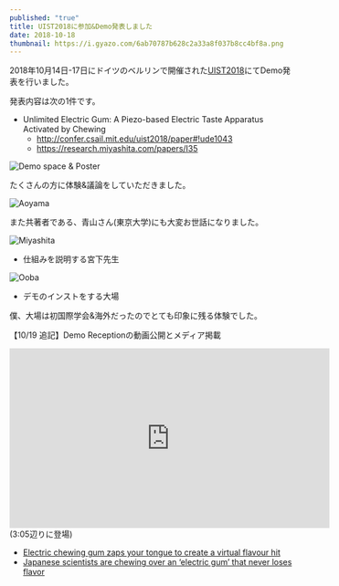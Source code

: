 ```yaml
---
published: "true"
title: UIST2018に参加&Demo発表しました
date: 2018-10-18
thumbnail: https://i.gyazo.com/6ab70787b628c2a33a8f037b8cc4bf8a.png
---
```

2018年10月14日-17日にドイツのベルリンで開催された[UIST2018](https://uist.acm.org/uist2018/)にてDemo発表を行いました。

発表内容は次の1件です。

* Unlimited Electric Gum: A Piezo-based Electric Taste Apparatus Activated by Chewing
  * <http://confer.csail.mit.edu/uist2018/paper#!ude1043>
  * <https://research.miyashita.com/papers/I35>

![Demo space & Poster](https://lh3.googleusercontent.com/-_6ysguPhuLE/W8bmsKXxzAI/AAAAAAAALJ8/UMnb74Xnlh8ENhXXGkWmH8Hg8RgZQrC8gCE0YCw/DpjXAScXgAAIDDQ.jpg)

たくさんの方に体験&議論をしていただきました。

![Aoyama](https://lh3.googleusercontent.com/-At1oXGQBMQQ/W8bmsBSc8NI/AAAAAAAALJ8/RSkeIFU9LHcuaOlFzd3jzP-Gfj71qGm8QCE0YCw/DpkMNZiWsAEj6cC.jpg)

また共著者である、青山さん(東京大学)にも大変お世話になりました。

![Miyashita](https://lh3.googleusercontent.com/-d9aFdSEiZ2g/W8bs_dvk-hI/AAAAAAAALKc/Qf6PA-qUZSw3k4hYH7jqZaZ_gzIhaWKYwCE0YCw/20181015_183744.jpg)

* 仕組みを説明する宮下先生

![Ooba](https://lh3.googleusercontent.com/-5NVFPzHGHVU/W8bmsH-xN6I/AAAAAAAALJ8/VpzjCYcpzfINZGS2dysJkLay5-eslDm7ACE0YCw/DpkMOzOXgAAoVDj.jpg)

* デモのインストをする大場

僕、大場は初国際学会&海外だったのでとても印象に残る体験でした。 

【10/19 追記】Demo Receptionの動画公開とメディア掲載

<iframe width="560" height="315" src="https://www.youtube.com/embed/hEfD2ozi0kU" frameborder="0" allow="autoplay; encrypted-media" allowfullscreen></iframe>
(3:05辺りに登場)

- [Electric chewing gum zaps your tongue to create a virtual flavour hit](https://www.newscientist.com/article/2182584-electric-chewing-gum-zaps-your-tongue-to-create-a-virtual-flavour-hit/)
- [Japanese scientists are chewing over an ‘electric gum’ that never loses flavor](https://www.digitaltrends.com/cool-tech/tongue-zapping-electric-gum/)

